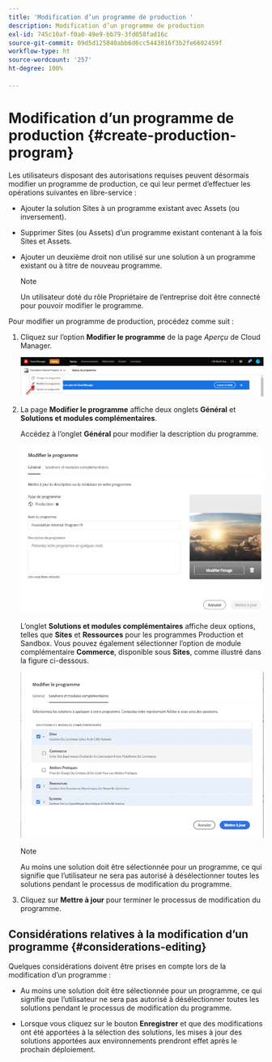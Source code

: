 ```yaml
---
title: 'Modification d’un programme de production '
description: Modification d’un programme de production
exl-id: 745c10af-f0a0-49e9-bb79-3fd058fad16c
source-git-commit: 09d5d125840abb6d6cc5443816f3b2fe6602459f
workflow-type: ht
source-wordcount: '257'
ht-degree: 100%

---
```


# Modification d’un programme de production {#create-production-program}

Les utilisateurs disposant des autorisations requises peuvent désormais modifier un programme de production, ce qui leur permet d’effectuer les opérations suivantes en libre-service :

* Ajouter la solution Sites à un programme existant avec Assets (ou inversement).
* Supprimer Sites (ou Assets) d’un programme existant contenant à la fois Sites et Assets.
* Ajouter un deuxième droit non utilisé sur une solution à un programme existant ou à titre de nouveau programme.

   >[!NOTE]
   >Un utilisateur doté du rôle Propriétaire de l’entreprise doit être connecté pour pouvoir modifier le programme.

Pour modifier un programme de production, procédez comme suit :

1. Cliquez sur l’option **Modifier le programme** de la page *Aperçu* de Cloud Manager.

   ![](assets/edit-program-overview.png)

1. La page **Modifier le programme** affiche deux onglets **Général** et **Solutions et modules complémentaires**.

   Accédez à l’onglet **Général** pour modifier la description du programme.

   ![](assets/edit-program-prod1.png)

   L’onglet **Solutions et modules complémentaires** affiche deux options, telles que **Sites** et **Ressources** pour les programmes Production et Sandbox. Vous pouvez également sélectionner l’option de module complémentaire **Commerce**, disponible sous **Sites**, comme illustré dans la figure ci-dessous.

   ![](assets/edit-prg.png)

   >[!NOTE]
   >Au moins une solution doit être sélectionnée pour un programme, ce qui signifie que l’utilisateur ne sera pas autorisé à désélectionner toutes les solutions pendant le processus de modification du programme.

1. Cliquez sur **Mettre à jour** pour terminer le processus de modification du programme.


## Considérations relatives à la modification d’un programme {#considerations-editing}

Quelques considérations doivent être prises en compte lors de la modification d’un programme :

* Au moins une solution doit être sélectionnée pour un programme, ce qui signifie que l’utilisateur ne sera pas autorisé à désélectionner toutes les solutions pendant le processus de modification du programme.

* Lorsque vous cliquez sur le bouton **Enregistrer** et que des modifications ont été apportées à la sélection des solutions, les mises à jour des solutions apportées aux environnements prendront effet après le prochain déploiement.
